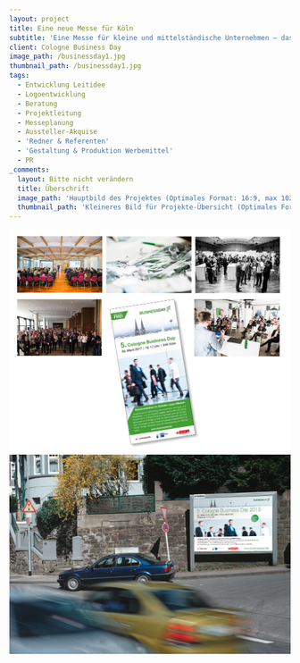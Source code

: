 ```yaml
---
layout: project
title: Eine neue Messe für Köln
subtitle: 'Eine Messe für kleine und mittelständische Unternehmen – das fehlte Köln. Aber sie sollte anders sein: Aussteller sollten nicht nur die Möglichkeit haben Ihre Produkte und/oder Dienstleistungen zu präsentieren, sie sollten, ebenso wie die Besucher, viel Zeit für den Austausch untereinander und für Workshops & Fachvorträge zu wechselnden Themen haben. Also, worauf warten, dachten wir uns. Und so wurde 2013 der Cologne Business Day ins Leben gerufen. Seitdem freuen wir uns jedes Jahr über stetig wachsende Aussteller- und Besucherzahlen.'
client: Cologne Business Day
image_path: /businessday1.jpg
thumbnail_path: /businessday1.jpg
tags:
  - Entwicklung Leitidee
  - Logoentwicklung
  - Beratung
  - Projektleitung
  - Messeplanung
  - Aussteller-Akquise
  - 'Redner & Referenten'
  - 'Gestaltung & Produktion Werbemittel'
  - PR
_comments:
  layout: Bitte nicht verändern
  title: Überschrift
  image_path: 'Hauptbild des Projektes (Optimales Format: 16:9, max 1024px breite)'
  thumbnail_path: 'Kleineres Bild für Projekte-Übersicht (Optimales Format: 4:3, max 1024px breite)'
---
```



![](/uploads/versions/businessday2---x----1024-815x---.jpg)![](/uploads/versions/plakat-mockup2-businesday-alternativ---x----1024-724x---.jpg)